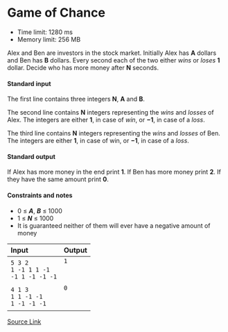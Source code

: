 # Game of Chance
* Time limit: 1280 ms
* Memory limit: 256 MB

Alex and Ben are investors in the stock market. Initially Alex has **A** dollars and Ben has **B** dollars. Every second each of the two either *wins* or *loses* **1** dollar. Decide who has more money after **N** seconds.

#### Standard input
The first line contains three integers **N**, **A** and **B**.

The second line contains **N** integers representing the *wins* and *losses* of Alex. The integers are either **1**, in case of *win*, or **−1**, in case of a *loss*.

The third line contains **N** integers representing the *wins* and *losses* of Ben. The integers are either **1**, in case of win, or **−1**, in case of a *loss*.

#### Standard output
If Alex has more money in the end print **1**. If Ben has more money print **2**. If they have the same amount print **0**.

#### Constraints and notes
* 0 ≤ ***A***, ***B*** ≤ 1000
* 1 ≤ ***N*** ≤ 1000
* It is guaranteed neither of them will ever have a negative amount of money

| Input | Output |
| :- | :- |
| `5 3 2`<br/>`1 -1 1 1 -1`<br/>`-1 1 -1 -1 -1`| `1`<br/><br/><br/> |
| `4 1 3`<br/>`1 1 -1 -1`<br/>`1 -1 -1 -1`| `0`<br/><br/><br/> |

[Source Link](https://csacademy.com/contest/archive/task/game-of-chance/)
